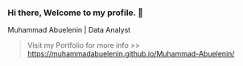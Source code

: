 ### Hi there, Welcome to my profile. 👋
Muhammad Abuelenin | 
Data Analyst

>Visit my Portfolio for more info >> https://muhammadabuelenin.github.io/Muhammad-Abuelenin/
<!--
**MuhammadAbuelenin/MuhammadAbuelenin** is a ✨ _special_ ✨ repository because its `README.md` (this file) appears on your GitHub profile.

Here are some ideas to get you started:

- 🔭 I’m currently working on ...
- 🌱 I’m currently learning ...
- 👯 I’m looking to collaborate on ...
- 🤔 I’m looking for help with ...
- 💬 Ask me about ...
- 📫 How to reach me: ...
- 😄 Pronouns: ...
- ⚡ Fun fact: ...
-->
